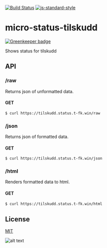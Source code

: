 [![Build Status](https://travis-ci.org/telemark/micro-status-tilskudd.svg?branch=master)](https://travis-ci.org/telemark/micro-status-tilskudd)
[![js-standard-style](https://img.shields.io/badge/code%20style-standard-brightgreen.svg?style=flat)](https://github.com/feross/standard)

# micro-status-tilskudd

[![Greenkeeper badge](https://badges.greenkeeper.io/telemark/micro-status-tilskudd.svg)](https://greenkeeper.io/)

Shows status for tilskudd

## API

### **/raw**

Returns json of unformatted data.

#### GET

```bash
$ curl https://tilskudd.status.t-fk.win/raw
```

### **/json**

Returns json of formatted data.

#### GET

```bash
$ curl https://tilskudd.status.t-fk.win/json
```

### **/html**

Renders formatted data to html. 

#### GET

```bash
$ curl https://tilskudd.status.t-fk.win/html
```

## License

[MIT](LICENSE)

![alt text](https://robots.kebabstudios.party/micro-status-tilskudd.png "Robohash image of micro-status-tilskudd")